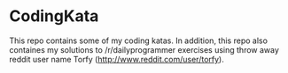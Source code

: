 CodingKata
===============

This repo contains some of my coding katas. In addition, this repo also 
containes my solutions to /r/dailyprogrammer exercises
using throw away reddit user name Torfy (http://www.reddit.com/user/torfy).
